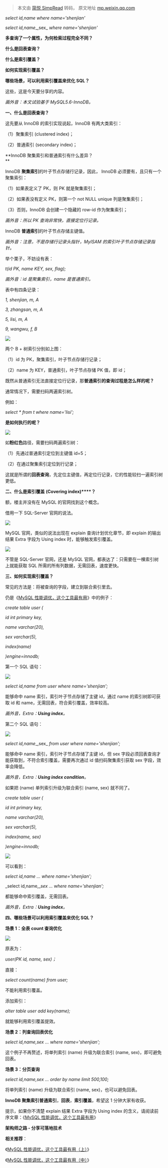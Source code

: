 > 本文由 [简悦 SimpRead](http://ksria.com/simpread/) 转码， 原文地址 [mp.weixin.qq.com](https://mp.weixin.qq.com/s?__biz=MjM5ODYxMDA5OQ==&mid=2651971103&idx=1&sn=1228bc31783bc9121827e153dfa12fcf&chksm=bd2d6bc38a5ae2d5c74151a34f063d85092c9ce8108ea5e4366949912ef4012e8b3b31712176&mpshare=1&scene=1&srcid=0826bJLHK8BQAXcPa2Rsqw7u&sharer_sharetime=1661520207715&sharer_shareid=8a467675e94cd5b11b6640b7770d6cc6#rd)

_select id,name where name='shenjian'_

_select id,name__,sex_ _where name='shenjian'_

**多查询了一个属性，为何检索过程完全不同？**

**什么是回表查询？**

**什么是索引覆盖？**

**如何实现索引覆盖？**

**哪些场景，可以利用索引覆盖来优化 SQL？**

这些，这是今天要分享的内容。

_画外音：本文试验基于 MySQL5.6-InnoDB。_

**一、什么是回表查询？**

这先要从 InnoDB 的索引实现说起，InnoDB 有两大类索引：

（1）聚集索引 (clustered index)；

（2）普通索引 (secondary index)；

**InnoDB 聚集索引和普通索引有什么差异？  
**

InnoDB **聚集索引**的叶子节点存储行记录，因此， InnoDB 必须要有，且只有一个聚集索引：

（1）如果表定义了 PK，则 PK 就是聚集索引；

（2）如果表没有定义 PK，则第一个 not NULL unique 列是聚集索引；

（3）否则，InnoDB 会创建一个隐藏的 row-id 作为聚集索引；

_画外音：所以 PK 查询非常快，直接定位行记录。_

InnoDB **普通索引**的叶子节点存储主键值。

_画外音：注意，不是存储行记录头指针，MyISAM 的索引叶子节点存储记录指针。_

举个栗子，不妨设有表：

_t(id PK, name KEY, sex, flag);_

_画外音：id 是聚集索引，name 是普通索引。_

表中有四条记录：

_1, shenjian, m, A_

_3, zhangsan, m, A_

_5, lisi, m, A_

_9, wangwu, f, B_

![](https://mmbiz.qpic.cn/mmbiz_png/YrezxckhYOzNBNFMUPN4LxzHibQqicac65fmXwWV74giaiaVZBY9THnUP62l9XVyFGmn5LUg0jlGsxQjTR2ZtlxLUA/640?wx_fmt=png)

两个 B + 树索引分别如上图：

（1）id 为 PK，聚集索引，叶子节点存储行记录；

（2）name 为 KEY，普通索引，叶子节点存储 PK 值，即 id；

既然从普通索引无法直接定位行记录，那**普通索引的查询过程是怎么样的呢？**

通常情况下，需要扫码两遍索引树。

例如：

_select * from t where name='lisi';_

**是如何执行的呢？**

![](https://mmbiz.qpic.cn/mmbiz_png/YrezxckhYOzNBNFMUPN4LxzHibQqicac65ibf3L5PzLaut1zvV9G4rPr48iaOgONxm2bc1FI6AF8388xyfFTvtVbFQ/640?wx_fmt=png)

如**粉红色**路径，需要扫码两遍索引树：

（1）先通过普通索引定位到主键值 id=5；

（2）在通过聚集索引定位到行记录；

这就是所谓的**回表查询**，先定位主键值，再定位行记录，它的性能较扫一遍索引树更低。

**二、什么是索引覆盖** **(Covering index)****？**

额，楼主并没有在 MySQL 的官网找到这个概念。

借用一下 SQL-Server 官网的说法。

![](https://mmbiz.qpic.cn/mmbiz_png/YrezxckhYOzNBNFMUPN4LxzHibQqicac65C3V0ibOS4dgPzwJas0cic0pPx4rd8Yia0kXs4tyFR0EFqZ7wOSZWwh9og/640?wx_fmt=png)

MySQL 官网，类似的说法出现在 explain 查询计划优化章节，即 explain 的输出结果 Extra 字段为 Using index 时，能够触发索引覆盖。  

![](https://mmbiz.qpic.cn/mmbiz_png/YrezxckhYOzNBNFMUPN4LxzHibQqicac65SflW8bYddCuYm8Khse589drcPzv12DpFuExXEt74icfCFicRCSTUicYgQ/640?wx_fmt=png)

不管是 SQL-Server 官网，还是 MySQL 官网，都表达了：只需要在一棵索引树上就能获取 SQL 所需的所有列数据，无需回表，速度更快。

**三、如何实现索引覆盖？**

常见的方法是：将被查询的字段，建立到联合索引里去。

仍是《[MySQL 性能调优，这个工具最有用](http://mp.weixin.qq.com/s?__biz=MjM5ODYxMDA5OQ==&mid=2651971067&idx=1&sn=2aecdd4e79b48eef04906bbd0b669bd6&chksm=bd2d68278a5ae131a8ad53ac770c2d6214c85faa5d0e144e6b44d45531625932197ebf038f22&scene=21#wechat_redirect)》中的例子：

_create table user (_

_id int primary key,_

_name varchar(20),_

_sex varchar(5),_

_index(name)_

_)engine=innodb;_

第一个 SQL 语句：

![](https://mmbiz.qpic.cn/mmbiz_png/YrezxckhYOzNBNFMUPN4LxzHibQqicac65ZJib9mkHOSJf9l0GGZrIsSWrBzpO6YxSyictVRb7Zp0BRZvoF98jdgiaA/640?wx_fmt=png)

_select id,name from user where name='shenjian';_

能够命中 name 索引，索引叶子节点存储了主键 id，通过 name 的索引树即可获取 id 和 name，无需回表，符合索引覆盖，效率较高。  

_画外音，Extra：__Using index__。_

第二个 SQL 语句：                     

_![](https://mmbiz.qpic.cn/mmbiz_png/YrezxckhYOzNBNFMUPN4LxzHibQqicac65WEPlsUZmicxkpO09eMACwcIxLqHphsZJYBYibcE0qIwVya97pyyEw5Mw/640?wx_fmt=png)_

_select id,name__,sex_ _from user where name='shenjian';_

能够命中 name 索引，索引叶子节点存储了主键 id，但 sex 字段必须回表查询才能获取到，不符合索引覆盖，需要再次通过 id 值扫码聚集索引获取 sex 字段，效率会降低。  

_画外音，Extra：__Using index condition__。_

如果把 (name) 单列索引升级为联合索引 (name, sex) 就不同了。

_create table user (_

_id int primary key,_

_name varchar(20),_

_sex varchar(5),_

_index(name, sex)_

_)engine=innodb;_

![](https://mmbiz.qpic.cn/mmbiz_png/YrezxckhYOzNBNFMUPN4LxzHibQqicac65vZFPB2wYyia8zEOfpayx0n7iaTAOMgN6CcPJzO32WQ5cwn2jBAkayv2Q/640?wx_fmt=png)

可以看到：

_select id,name ... where name='shenjian';_

_select id,name,__sex_ _... where name='shenjian';_

都能够命中索引覆盖，无需回表。  

_画外音，Extra：__Using index__。_

**四、哪些场景可以利用索引覆盖来优化 SQL？**

**场景 1：全表 count 查询优化**

![](https://mmbiz.qpic.cn/mmbiz_png/YrezxckhYOzNBNFMUPN4LxzHibQqicac65oBp7Bs5CmfibaDLwVo81ucSMaGNVodCQ78PniatZvg08riamgaYNepibLQ/640?wx_fmt=png)

原表为：  

_user(PK id, name, sex)；_

直接：

_select count(name) from user;_

不能利用索引覆盖。

添加索引：

_alter table user add key(name);_

就能够利用索引覆盖提效。

**场景 2：列查询回表优化**

_select id,name,sex ... where name='shenjian';_

这个例子不再赘述，将单列索引 (name) 升级为联合索引 (name, sex)，即可避免回表。

**场景 3：分页查询**

_select id,name,sex ..._ _order by_ _name limit 500,100;_

将单列索引 (name) 升级为联合索引 (name, sex)，也可以避免回表。

**InnoDB 聚集索引普通索引**，**回表**，**索引覆盖**，希望这 1 分钟大家有收获。

提示，如果你不清楚 explain 结果 Extra 字段为 Using index 的含义，请阅读前序文章：《[MySQL 性能调优，这个工具最有用](http://mp.weixin.qq.com/s?__biz=MjM5ODYxMDA5OQ==&mid=2651971067&idx=1&sn=2aecdd4e79b48eef04906bbd0b669bd6&chksm=bd2d68278a5ae131a8ad53ac770c2d6214c85faa5d0e144e6b44d45531625932197ebf038f22&scene=21#wechat_redirect)》

****架构师之路** - 分享可落地技术**

**相关推荐**：

《[MySQL 性能调优，这个工具最有用（上）](http://mp.weixin.qq.com/s?__biz=MjM5ODYxMDA5OQ==&mid=2651971025&idx=1&sn=e60f8a2cc08e805f653140c2a1bc667d&chksm=bd2d680d8a5ae11b6b9973521c6c1de40614999650536eeef3316ee3a4a98dfd0fbbf809bf26&scene=21#wechat_redirect)》

《[MySQL 性能调优，这个工具最有用（中）](http://mp.weixin.qq.com/s?__biz=MjM5ODYxMDA5OQ==&mid=2651971067&idx=1&sn=2aecdd4e79b48eef04906bbd0b669bd6&chksm=bd2d68278a5ae131a8ad53ac770c2d6214c85faa5d0e144e6b44d45531625932197ebf038f22&scene=21#wechat_redirect)》